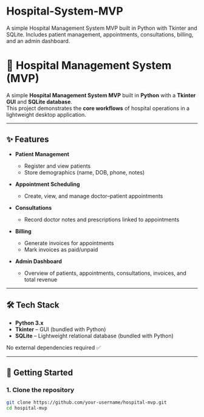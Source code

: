 # Hospital-System-MVP
A simple Hospital Management System MVP built in Python with Tkinter and SQLite. Includes patient management, appointments, consultations, billing, and an admin dashboard.

# 🏥 Hospital Management System (MVP)

A simple **Hospital Management System MVP** built in **Python** with a **Tkinter GUI** and **SQLite database**.  
This project demonstrates the **core workflows** of hospital operations in a lightweight desktop application.

---

## ✨ Features

- **Patient Management**
  - Register and view patients
  - Store demographics (name, DOB, phone, notes)

- **Appointment Scheduling**
  - Create, view, and manage doctor–patient appointments

- **Consultations**
  - Record doctor notes and prescriptions linked to appointments

- **Billing**
  - Generate invoices for appointments
  - Mark invoices as paid/unpaid

- **Admin Dashboard**
  - Overview of patients, appointments, consultations, invoices, and total revenue

---

## 🛠 Tech Stack

- **Python 3.x**
- **Tkinter** – GUI (bundled with Python)
- **SQLite** – Lightweight relational database (bundled with Python)

No external dependencies required ✅

---

## 🚀 Getting Started

### 1. Clone the repository
```bash
git clone https://github.com/your-username/hospital-mvp.git
cd hospital-mvp

